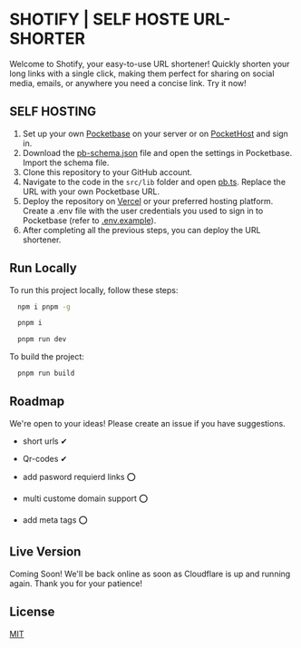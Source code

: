 
# SHOTIFY | SELF HOSTE URL-SHORTER

Welcome to Shotify, your easy-to-use URL shortener! Quickly shorten your long links with a single click, making them perfect for sharing on social media, emails, or anywhere you need a concise link. Try it now!

## SELF HOSTING

1. Set up your own [Pocketbase](https://pocketbase.io) on your server or on [PocketHost](https://pockethost.io) and sign in.
2. Download the [pb-schema.json](https://github.com/TSC-Home/url_short/blob/main/pb_schema.json) file and open the settings in Pocketbase. Import the schema file.
3. Clone this repository to your GitHub account.
4. Navigate to the code in the `src/lib` folder and open [pb.ts](https://github.com/TSC-Home/url_short/blob/main/src/lib/pb.ts). Replace the URL with your own Pocketbase URL.
5. Deploy the repository on [Vercel](https://vercel.com/) or your preferred hosting platform. Create a .env file with the user credentials you used to sign in to Pocketbase (refer to [.env.example](https://github.com/TSC-Home/url_short/blob/main/.env.example)).
6. After completing all the previous steps, you can deploy the URL shortener.




## Run Locally

To run this project locally, follow these steps:

```bash
  npm i pnpm -g
```

```bash
  pnpm i
```

```bash
  pnpm run dev
```

To build the project:

```bash
  pnpm run build
```
## Roadmap

We're open to your ideas! Please create an issue if you have suggestions.

- short urls ✔

- Qr-codes ✔

- add pasword requierd links ⭕

- multi custome domain support ⭕

- add meta tags ⭕


## Live Version
Coming Soon! We'll be back online as soon as Cloudflare is up and running again. Thank you for your patience!
<!-- [Here]() -->


## License

[MIT](https://choosealicense.com/licenses/mit/)


